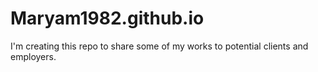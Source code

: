 # Maryam1982.github.io
I'm creating this repo to share some of my works to potential clients and employers.
